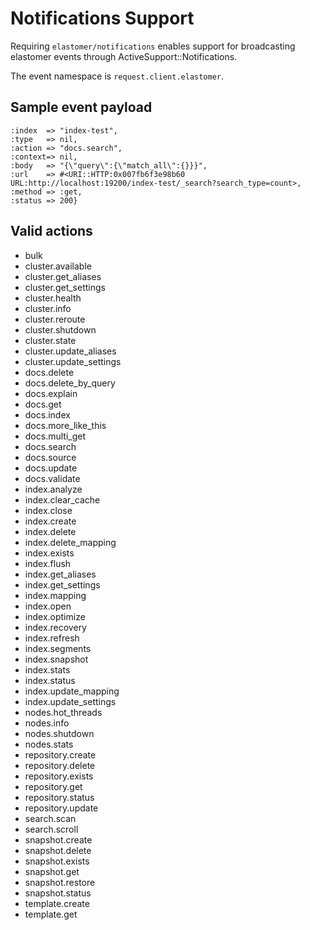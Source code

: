 # Notifications Support

Requiring `elastomer/notifications` enables support for broadcasting
elastomer events through ActiveSupport::Notifications.

The event namespace is `request.client.elastomer`.

## Sample event payload

```
:index  => "index-test",
:type   => nil,
:action => "docs.search",
:context=> nil,
:body   => "{\"query\":{\"match_all\":{}}}",
:url    => #<URI::HTTP:0x007fb6f3e98b60 URL:http://localhost:19200/index-test/_search?search_type=count>,
:method => :get,
:status => 200}
```

## Valid actions
- bulk
- cluster.available
- cluster.get_aliases
- cluster.get_settings
- cluster.health
- cluster.info
- cluster.reroute
- cluster.shutdown
- cluster.state
- cluster.update_aliases
- cluster.update_settings
- docs.delete
- docs.delete_by_query
- docs.explain
- docs.get
- docs.index
- docs.more_like_this
- docs.multi_get
- docs.search
- docs.source
- docs.update
- docs.validate
- index.analyze
- index.clear_cache
- index.close
- index.create
- index.delete
- index.delete_mapping
- index.exists
- index.flush
- index.get_aliases
- index.get_settings
- index.mapping
- index.open
- index.optimize
- index.recovery
- index.refresh
- index.segments
- index.snapshot
- index.stats
- index.status
- index.update_mapping
- index.update_settings
- nodes.hot_threads
- nodes.info
- nodes.shutdown
- nodes.stats
- repository.create
- repository.delete
- repository.exists
- repository.get
- repository.status
- repository.update
- search.scan
- search.scroll
- snapshot.create
- snapshot.delete
- snapshot.exists
- snapshot.get
- snapshot.restore
- snapshot.status
- template.create
- template.get
